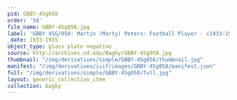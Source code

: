 ```yaml
---
pid: GBBY-45g058
order: '58'
file_name: GBBY-45g058.jpg
label: 'GBBY 45G/058: Martin (Marty) Peters: Football Player - c1933-1935'
_date: 1933-1935
object_type: glass plate negative
source: http://archives.nd.edu/Bagby/GBBY-45g058.jpg
thumbnail: "/img/derivatives/simple/GBBY-45g058/thumbnail.jpg"
manifest: "/img/derivatives/iiif/images/GBBY-45g058/manifest.json"
full: "/img/derivatives/simple/GBBY-45g058/full.jpg"
layout: generic_collection_item
collection: bagby
---
```

